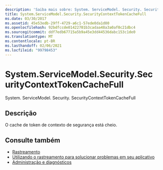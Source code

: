 ```yaml
---
description: 'Saiba mais sobre: System. ServiceModel. Security. SecurityContextTokenCacheFull'
title: System.ServiceModel.Security.SecurityContextTokenCacheFull
ms.date: 03/30/2017
ms.assetid: 45e53edb-29ff-4729-a6c1-57ede0da1d00
ms.openlocfilehash: 92bdfccde01422701b3cadaa48a3a0af0c21dbc4
ms.sourcegitcommit: ddf7edb67715a5b9a45e3dd44536dabc153c1de0
ms.translationtype: MT
ms.contentlocale: pt-BR
ms.lasthandoff: 02/06/2021
ms.locfileid: "99798453"
---
```

# <a name="systemservicemodelsecuritysecuritycontexttokencachefull"></a>System.ServiceModel.Security.SecurityContextTokenCacheFull

System. ServiceModel. Security. SecurityContextTokenCacheFull  
  
## <a name="description"></a>Descrição  

 O cache de token de contexto de segurança está cheio.  
  
## <a name="see-also"></a>Consulte também

- [Rastreamento](index.md)
- [Utilizando o rastreamento para solucionar problemas em seu aplicativo](using-tracing-to-troubleshoot-your-application.md)
- [Administração e diagnósticos](../index.md)
